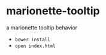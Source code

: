 marionette-tooltip
==================

a marionette tooltip behavior

* `bower install`
* `open index.html`
